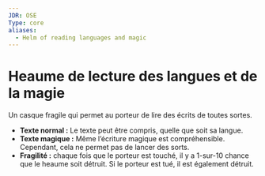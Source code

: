 ```yaml
---
JDR: OSE
Type: core
aliases:
  - Helm of reading languages and magic
---
```

# Heaume de lecture des langues et de la magie

Un casque fragile qui permet au porteur de lire des écrits de toutes sortes.

- **Texte normal :** Le texte peut être compris, quelle que soit sa langue.
- **Texte magique :** Même l’écriture magique est compréhensible. Cependant, cela ne permet pas de lancer des sorts.
- **Fragilité :** chaque fois que le porteur est touché, il y a 1-sur-10 chance que le heaume soit détruit. Si le porteur est tué, il est également détruit.
